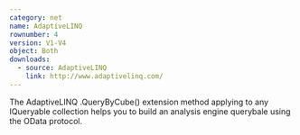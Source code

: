 ```yaml
---
category: net
name: AdaptiveLINQ
rownumber: 4
version: V1-V4
object: Both
downloads:
  - source: AdaptiveLINQ
    link: http://www.adaptivelinq.com/
---
```

The AdaptiveLINQ .QueryByCube() extension method applying to any IQueryable collection helps you to build an analysis engine querybale using the OData protocol.      
